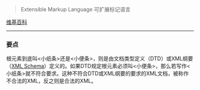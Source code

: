 > Extensible Markup Language 可扩展标记语言

[维基百科](https://zh.wikipedia.org/wiki/XML)

---

### 要点

根元素到底叫<小纸条>还是<小便条>，则是由文档类型定义（DTD）或XML纲要（[XML Schema](https://zh.wikipedia.org/wiki/XML_Schema)）定义的。如果DTD规定根元素必须叫<小便条>，那么若写作<小纸条>就不符合要求。这种不符合DTD或XML纲要的要求的XML文档，被称作不合法的XML，反之则是合法的XML。

